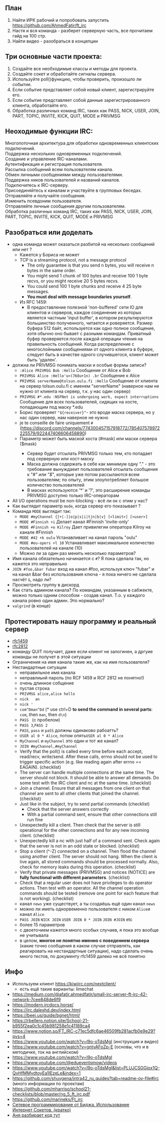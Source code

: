 ## План 
1. Найти ИРК рабочий и попробовать запустить https://github.com/AhmedFatir/ft_irc
2. Настя и вся команда - разберет серверную часть, все прочитаем гайд на 100 стр. 
3. Найти видео - разобраться в концепции

## Три основные части проекта:
1. Создайте все необходимые классы и методы для проекта.
2. Создайте сокет и обработайте сигналы сервера.
3. Используйте poll()функцию, чтобы проверить, произошло ли событие.
4. Если событие представляет собой новый клиент, зарегистрируйте его.
5. Если событие представляет собой данные зарегистрированного клиента, обработайте его.
6. Обработка различных команд IRC, таких как PASS, NICK, USER, JOIN, PART, TOPIC, INVITE, KICK, QUIT, MODE и PRIVMSG

## Неоходимые функции IRC:
Многопоточная архитектура для обработки одновременных клиентских подключений.  
Поддержка нескольких одновременных подключений.  
Создание и управление IRC-каналами.  
Аутентификация и регистрация пользователя.  
Рассылка сообщений всем пользователям канала.  
Обмен личными сообщениями между пользователями.  
Поддержка ников пользователей и названий каналов.  
Подключитесь к IRC-серверу.  
Присоединяйтесь к каналам и участвуйте в групповых беседах.  
Отправляйте и получайте сообщения.  
Изменить псевдоним пользователя.  
Отправляйте личные сообщения другим пользователям.  
Обработка различных команд IRC, таких как PASS, NICK, USER, JOIN, PART, TOPIC, INVITE, KICK, QUIT, MODE и PRIVMSG  

## Разобраться или доделать
* одна команда может оказаться разбитой на несколько сообщений или нет ?
  + Кажется у Бориса не может
  + TCP is a streaming protocol, not a message protocol
    - The only guarantee is that you send n bytes, you will receive n bytes in the same order.
    - You might send 1 chunk of 100 bytes and receive 100 1 byte recvs, or you might receive 20 5 bytes recvs.
    - You could send 100 1 byte chunks and receive 4 25 byte messages.
    - **You must deal with message boundaries yourself**.
  + Из RFC 1459:
     -   В предоставление полезной 'non-buffered' сети IO для клиентов и серверов, каждое соединение из которых является частным 'input buffer', в котором результируются большинство полученного, читается и роверяется. Размер буфера 512 байт, используется как одно полное сообщение, хотя обычно оно бывает с разными командам. Приватный буфер проверяется после каждой операции чтения на правильность сообщений. Когда распределение с многослойными сообщениями от одного клиента в буфере, следует быть в качестве одного случившегося, клиент может быть 'удален'.
* должна ли PRIVMSG понимать маски и особые формы записи?
  + `:Alice PRIVMSG Bob :Hello` Сообщение от Alice к Bob
  + `PRIVMSG Alice :Hello'u>(768u+1n) .br` Сообщение к Alice
  + `PRIVMSG serverName@tolsun.oulu.fi :Hello` Сообщение от клиента на сервер tolsun.oulu.fi с именем "serverName" (наверное нам не нужно от клиента на сервер, т.к. у нас один сервер)
  + `PRIVMSG #*.edu :NSFNet is undergoing work, expect interruptions` Сообщение для всех пользователей, сидящих на хосте, попадающим под маску *.edu
  + Борис проверяет `"${receiver}"`- это вроде маска сервера, но у нас один сервер, нам наверное не нужно
  + je te conseille de faire uniquement `#` (https://discord.com/channels/774300457157918772/785407578972225579/922447406606458890)
  + Параметр <receiver> может быть маской хоста (#mask) или маски сервера ($mask)
    - Cервер будет отсылать PRIVMSG только тем, кто попадает под серверную или хост-маску
    - Маска должна содержать в себе как минимум одну "." - это требование вынуждаеит пользователей отсылать сообщения к "#*" или "$*", которые уже потом рассылаются всем пользователям; по опыту, этим злоупотребляет большое количество пользователей
    - В масках используются '*' и '?', это расширение команды PRIVMSG доступно только IRC-операторам
* All I/O operations must be non-blocking - всё ли ок с этим у нас?
* Как выглядит параметр `mode`, когда сервер его показывает ?
* Команда `MODE` выглядит так: 
  + `MODE #myChannel {[+|-]|o|p|s|i|t|n|b|v} [<limit>] [<user>]`
  + `MODE #Finnish +i`                Делает канал #Finnish 'invite-only'
  + `MODE #Finnish +o Kilroy`         Дает привилегии оператора Kilroy на канале #Finnish
  + `MODE #42 +k oulu`                Устанавливает на канал пароль "oulu"
  + `MODE #eu-opers +l 10`            Устанавливает максимальное количество пользователей на канале (10)
  + Можно ли за один раз менить несколько параметров?
* Имя канала обязательно начинается с `#`? Я пока сделала так, но кажется это неправильно
* `JOIN #foo,&bar fubar` вход на канал #foo, используя ключ "fubar" и на канал &bar без использования ключа - я пока ничего не сделала насчёт `&`, надо ли?
* Просмотреть группу в дискорд
* Как стать админом канала? По командам, указанным в сабжекте, можно только одним способом - создав канал. Т.о. у каждого канала ровно один админ. Это нормально?  
* `valgrind` (в конце)
                               
## Протестировать нашу программу и реальный сервер
* [rfc1459](https://github.com/bakyt92/11_ft_irc/blob/master/docs/rfc1459.txt)
* [rfc2812](https://datatracker.ietf.org/doc/html/rfc2812)
* команду QUIT получает, даже если клиент не залогинен, а дргуие команды не получет в этой ситуации
* Ограничения на имя канала такие же, как на имя пользователя?
* Нестандартные ситуации
  + неправильное имя канала
  + неправлиьнй пароль (по RCF 1459 и RCF 2812 не понятно!)
  + очень длинное собщение
  + пустая строка
  + `PRIVMSG alice,alice hello`
  + `nick   an   `
  + `nick '`
  + `com^Dman^Dd` (* use ctrl+D **to send the command in several parts**: `com`, then `man`, then `d\n`)
  + `PASS ` (с пробелом)
  + `PASS 3`,`PASS 2`
  + `PASS`, `pass` и `paSS` должны одинаково рабоатть?
  + `USER al 0 * Alice`, потом опять`USER al 0 * Alice`
  + `MyChannel` и `myChannel` это один и тот же канал? 
  + `JOIN #myChannel,#myChannel`
  + Verify that the poll() is called every time before each accept, read/recv, write/send. After these calls, errno should not be used to trigger specific action (e.g. like reading again after errno == EAGAIN). (checklist)
  + The server can handle multiple connections at the same time. The server should not block. It should be able to answer all demands. Do some test with the IRC client and nc at the same time. (checklist)
  + Join a channel. Ensure that all messages from one client on that channel are sent to all other clients that joined the channel. (checklist)
  + Just like in the subject, try to send partial commands (checklist)
    - Check that the server answers correctly
    - With a partial command sent, ensure that other connections still run fine
  + Unexpectedly kill a client. Then check that the server is still operational for the other connections and for any new incoming client. (checklist)
  + Unexpectedly kill a nc with just half of a command sent. Check again that the server is not in an odd state or blocked. (checklist)
  + Stop a client (^-Z) connected on a channel. Then flood the channel using another client. The server should not hang. When the client is live again, all stored commands should be processed normally. Also, check for memory leaks during this operation. (checklist)
  + Verify that private messages (PRIVMSG) and notices (NOTICE) are **fully functional with different parameters**. (checklist)
  + Check that a regular user does not have privileges to do operator actions. Then test with an operator. All the channel operation commands should be tested (remove one point for each feature that is not working). (checklist)
  + канал `news` уже существует, а ты создаёшь ещё один канал `news`
  + можно ли иметь однорвеменно пользователя с ником `Alice`и канал `Alice`
  + `PASS JOIN` `NICK JOIN` `USER JOIN 0 * JOIN` `JOIN #JOIN` etc
  + более 15 параметров
  + с двоеточием кажется много особых случаев, я пока это вообще не учитывала
  + в целом, **многое не понятно именно с поведением сервера** (какие точно сообщения в каком случае отправлять, как реагировать на нестандартные ситуации), надо сделать очень много тестов, по документу rfc1459 далеко не всё понятно

## Инфо
* Используем клиент https://kiwiirc.com/nextclient/
  + есть ещё такие варианты: limechat
* https://medium.com/@afatir.ahmedfatir/small-irc-server-ft-irc-42-network-7cee848de6f9  
* https://modern.ircdocs.horse/   
* https://irc.dalexhd.dev/index.html  
* https://beej.us/guide/bgnet/html/  
* https://rbellero.notion.site/School-21-b955f2ea0c1c45b981258e1c41189ca4   
* https://www.notion.so/FT_IRC-c71ec5dfc6ae46509fb281acfb0e9e29?pvs=4  
* https://www.youtube.com/watch?v=I9o-oTdsMgI (инструкция и видео)   
* https://www.youtube.com/watch?v=gntyAFoZp-E (основы, что и в методичке, ток на английском)  
* https://www.youtube.com/watch?v=I9o-oTdsMgI  
* https://www.youtube.com/@edueventsmow/videos  
* https://www.youtube.com/watch?v=I9o-oTdsMgI&list=PLUJCSGGiox1Q-QvHfMMydtoyEa1IEzeLe&index=1   
* https://github.com/shuygena/intra42_ru_guides?tab=readme-ov-file#irc (много информации по проектам)  
* https://github.com/mharriso/school21-checklists/blob/master/ng_5_ft_irc.pdf   
* https://github.com/marineks/Ft_irc  
* [Сетевое программирование от Биджа. Использование	Интернет Сокетов. (кратко)](https://github.com/bakyt92/11_ft_irc/blob/master/docs/book_sockets_short.md)   
* [Аня разбирает код тут](https://github.com/akostrik/IRC-fork/blob/master/README.md)  

